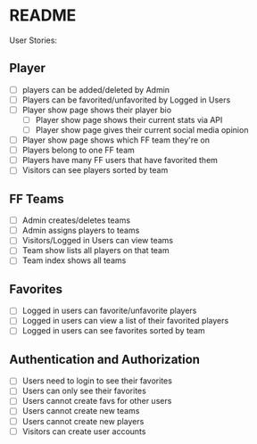# README

User Stories:

## Player
* [ ] players can be added/deleted by Admin
* [ ] Players can be favorited/unfavorited by Logged in Users
* [ ] Player show page shows their player bio
  * [ ] Player show page shows their current stats via API
  * [ ] Player show page gives their current social media opinion
* [ ] Player show page shows which FF team they're on
* [ ] Players belong to one FF team
* [ ] Players have many FF users that have favorited them
* [ ] Visitors can see players sorted by team

## FF Teams
* [ ] Admin creates/deletes teams
* [ ] Admin assigns players to teams
* [ ] Visitors/Logged in Users can view teams
* [ ] Team show lists all players on that team
* [ ] Team index shows all teams

## Favorites
* [ ] Logged in users can favorite/unfavorite players
* [ ] Logged in users can view a list of their favorited players
* [ ] Logged in users can see favorites sorted by team

## Authentication and Authorization
* [ ] Users need to login to see their favorites
* [ ] Users can only see their favorites
* [ ] Users cannot create favs for other users
* [ ] Users cannot create new teams
* [ ] Users cannot create new players
* [ ] Visitors can create user accounts
